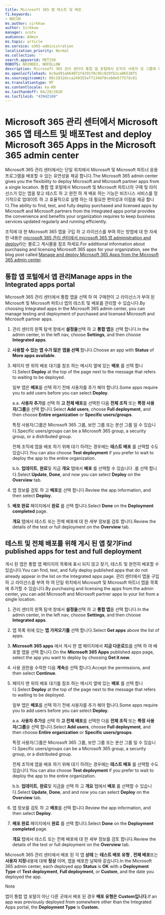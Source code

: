 ```yaml
---
title: Microsoft 365 앱 테스트 및 배포
f1.keywords:
- NOCSH
ms.author: sirkkuw
author: Sirkkuw
manager: scotv
audience: Admin
ms.topic: article
ms.service: o365-administration
localization_priority: Normal
ms.collection: ''
search.appverid: MET150
ROBOTS: NOINDEX, NOFOLLOW
description: Microsoft 365 관리 센터의 통합 앱 포털에서 조직의 사용자 및 그룹에 대해 Microsoft 및 Microsoft 파트너 앱을 검색 하 고 테스트 하 고 배포 합니다.
ms.openlocfilehash: bc9ad91a664072f4291f0c95c029fb2ca06530f5
ms.sourcegitcommit: 60c1932dcca249355ef7134df0ceb0e57757dc81
ms.translationtype: MT
ms.contentlocale: ko-KR
ms.lasthandoff: 04/29/2020
ms.locfileid: "43942160"
---
```

# <a name="test-and-deploy-microsoft-365-apps-in-the-microsoft-365-admin-center"></a><span data-ttu-id="38123-103">Microsoft 365 관리 센터에서 Microsoft 365 앱 테스트 및 배포</span><span class="sxs-lookup"><span data-stu-id="38123-103">Test and deploy Microsoft 365 Apps in the Microsoft 365 admin center</span></span>

<span data-ttu-id="38123-104">Microsoft 365 관리 센터에서는 단일 위치에서 Microsoft 및 Microsoft 파트너 응용 프로그램을 배포할 수 있는 유연성을 제공 합니다.</span><span class="sxs-lookup"><span data-stu-id="38123-104">The Microsoft 365 admin center gives you the flexibility to deploy Microsoft and Microsoft partner apps from a single location.</span></span> <span data-ttu-id="38123-105">통합 앱 포털에서 Microsoft 및 Microsoft 파트너의 구매 및 라이선스가 있는 앱을 찾고 테스트 하 고 완전 하 게 배포 하는 기능은 비즈니스 서비스를 정기적으로 업데이트 하 고 효율적으로 실행 하는 데 필요한 편의성과 이점을 제공 합니다.</span><span class="sxs-lookup"><span data-stu-id="38123-105">The ability to find, test, and fully deploy purchased and licensed apps by Microsoft and Microsoft partners from the Integrated apps portal provides the convenience and benefits your organization requires to keep business services updated regularly and running efficiently.</span></span>  

<span data-ttu-id="38123-106">조직에 대 한 Microsoft 365 앱을 구입 하 고 라이선스를 부여 하는 방법에 대 한 자세한 내용은 [microsoft 365 관리 센터에서 microsoft 365 앱 administration and deploy](https://techcommunity.microsoft.com/t5/microsoft-365-blog/manage-and-deploy-microsoft-365-apps-from-the-microsoft-365/ba-p/1194324)라는 블로그 게시물을 참조 하세요.</span><span class="sxs-lookup"><span data-stu-id="38123-106">For additional information about purchasing and licensing Microsoft 365 apps for your organization, see the blog post called [Manage and deploy Microsoft 365 Apps from the Microsoft 365 admin center](https://techcommunity.microsoft.com/t5/microsoft-365-blog/manage-and-deploy-microsoft-365-apps-from-the-microsoft-365/ba-p/1194324).</span></span>
  
## <a name="manage-apps-in-the-integrated-apps-portal"></a><span data-ttu-id="38123-107">통합 앱 포털에서 앱 관리</span><span class="sxs-lookup"><span data-stu-id="38123-107">Manage apps in the Integrated apps portal</span></span>

<span data-ttu-id="38123-108">Microsoft 365 관리 센터에서 통합 앱을 선택 하 여 구매한이 고 라이선스가 부여 된 Microsoft 및 Microsoft 파트너 앱의 테스트 및 배포를 관리할 수 있습니다.</span><span class="sxs-lookup"><span data-stu-id="38123-108">By choosing Integrated apps in the Microsoft 365 admin center, you can manage testing and deployment of purchased and licensed Microsoft and Microsoft partner apps.</span></span> 

1. <span data-ttu-id="38123-109">관리 센터의 왼쪽 탐색 창에서 **설정을**선택 하 고 **통합 앱**을 선택 합니다.</span><span class="sxs-lookup"><span data-stu-id="38123-109">In the admin center, in the left nav, choose **Settings**, and then choose **Integrated apps**.</span></span> 

2. <span data-ttu-id="38123-110">**사용할 수 있는 앱 수가 많은** **앱을 선택** 합니다.</span><span class="sxs-lookup"><span data-stu-id="38123-110">Choose an app with **Status** of **More apps available**.</span></span>

3. <span data-ttu-id="38123-111">페이지 맨 위의 배포 대기를 참조 하는 메시지 옆에 있는 **배포** 를 선택 합니다.</span><span class="sxs-lookup"><span data-stu-id="38123-111">Select **Deploy** at the top of the page next to the message that refers to waiting to be deployed.</span></span>

    <span data-ttu-id="38123-112">일부 앱은 **배포**를 선택 하기 전에 사용자를 추가 해야 합니다.</span><span class="sxs-lookup"><span data-stu-id="38123-112">Some apps require you to add users before you can select **Deploy**.</span></span>

    <span data-ttu-id="38123-113">a.</span><span class="sxs-lookup"><span data-stu-id="38123-113">a.</span></span> <span data-ttu-id="38123-114">**사용자 추가**를 선택 하 **고 전체 배포**를 선택한 다음 **전체 조직** 또는 **특정 사용자/그룹**을 선택 합니다.</span><span class="sxs-lookup"><span data-stu-id="38123-114">Select **Add users**, choose **Full deployment**, and then choose **Entire organization** or **Specific users/groups**.</span></span>

    <span data-ttu-id="38123-115">특정 사용자/그룹은 Microsoft 365 그룹, 보안 그룹 또는 분산 그룹 일 수 있습니다.</span><span class="sxs-lookup"><span data-stu-id="38123-115">Specific users/groups can be a Microsoft 365 group, a security group, or a distributed group.</span></span>

    <span data-ttu-id="38123-116">전체 조직에 앱을 배포 하기 위해 대기 하려는 경우에는 **테스트 배포** 를 선택할 수도 있습니다.</span><span class="sxs-lookup"><span data-stu-id="38123-116">You can also choose **Test deployment** if you prefer to wait to deploy the app to the entire organization.</span></span>

    <span data-ttu-id="38123-117">b.</span><span class="sxs-lookup"><span data-stu-id="38123-117">b.</span></span> <span data-ttu-id="38123-118">**업데이트**, **완료**및 지금 **개요** 탭에서 **배포** 를 선택할 수 있습니다 .를 선택 합니다.</span><span class="sxs-lookup"><span data-stu-id="38123-118">Select **Update**, **Done**, and now you can select **Deploy** on the **Overview** tab.</span></span>  

4. <span data-ttu-id="38123-119">앱 정보를 검토 하 고 **배포**를 선택 합니다.</span><span class="sxs-lookup"><span data-stu-id="38123-119">Review the app information, and then select **Deploy**.</span></span> 

5. <span data-ttu-id="38123-120">**배포 완료** 페이지에서 **완료** 를 선택 합니다.</span><span class="sxs-lookup"><span data-stu-id="38123-120">Select **Done** on the **Deployment completed** page.</span></span> 

    <span data-ttu-id="38123-121">**개요** 탭에서 테스트 또는 전체 배포에 대 한 세부 정보를 검토 합니다.</span><span class="sxs-lookup"><span data-stu-id="38123-121">Review the details of the test or full deployment on the **Overview** tab.</span></span>

## <a name="find-published-apps-for-test-and-full-deployment"></a><span data-ttu-id="38123-122">테스트 및 전체 배포를 위해 게시 된 앱 찾기</span><span class="sxs-lookup"><span data-stu-id="38123-122">Find published apps for test and full deployment</span></span> 

<span data-ttu-id="38123-123">게시 된 앱은 통합 앱 페이지의 목록에 표시 되지 않고 찾기, 테스트 및 완전히 배포할 수 있습니다.</span><span class="sxs-lookup"><span data-stu-id="38123-123">You can find, test, and fully deploy published apps that do not already appear in the list on the Integrated apps page.</span></span> <span data-ttu-id="38123-124">관리 센터에서 앱을 구입 하 고 라이선스를 부여 하 여 단일 위치에서 Microsoft 및 Microsoft 파트너 앱을 목록에 추가할 수 있습니다.</span><span class="sxs-lookup"><span data-stu-id="38123-124">By purchasing and licensing the apps from the admin center, you can add Microsoft and Microsoft partner apps to your list from a single location.</span></span>

1. <span data-ttu-id="38123-125">관리 센터의 왼쪽 탐색 창에서 **설정을**선택 하 고 **통합 앱**을 선택 합니다.</span><span class="sxs-lookup"><span data-stu-id="38123-125">In the admin center, in the left nav, choose **Settings**, and then choose **Integrated apps**.</span></span> 

2. <span data-ttu-id="38123-126">앱 목록 위에 있는 **앱 가져오기를** 선택 합니다.</span><span class="sxs-lookup"><span data-stu-id="38123-126">Select **Get apps** above the list of apps.</span></span>

3. <span data-ttu-id="38123-127">**Microsoft 365 apps** 에서 게시 한 앱 페이지에서 **지금 다운로드**를 선택 하 여 배포할 앱을 선택 합니다.</span><span class="sxs-lookup"><span data-stu-id="38123-127">On the **Microsoft 365 Apps** published apps page, select the app you want to deploy by choosing **Get it now**.</span></span>

4. <span data-ttu-id="38123-128">사용 권한을 수락한 다음 **계속**을 선택 합니다.</span><span class="sxs-lookup"><span data-stu-id="38123-128">Accept the permissions, and then select **Continue**.</span></span>

5. <span data-ttu-id="38123-129">페이지 맨 위의 배포 대기를 참조 하는 메시지 옆에 있는 **배포** 를 선택 합니다.</span><span class="sxs-lookup"><span data-stu-id="38123-129">Select **Deploy** at the top of the page next to the message that refers to waiting to be deployed.</span></span>

    <span data-ttu-id="38123-130">일부 앱은 **배포**를 선택 하기 전에 사용자를 추가 해야 합니다.</span><span class="sxs-lookup"><span data-stu-id="38123-130">Some apps require you to add users before you can select **Deploy**.</span></span>

    <span data-ttu-id="38123-131">a.</span><span class="sxs-lookup"><span data-stu-id="38123-131">a.</span></span> <span data-ttu-id="38123-132">**사용자 추가**를 선택 하 **고 전체 배포**를 선택한 다음 **전체 조직** 또는 **특정 사용자/그룹**을 선택 합니다.</span><span class="sxs-lookup"><span data-stu-id="38123-132">Select **Add users**, choose **Full deployment**, and then choose **Entire organization** or **Specific users/groups**.</span></span>

    <span data-ttu-id="38123-133">특정 사용자/그룹은 Microsoft 365 그룹, 보안 그룹 또는 분산 그룹 일 수 있습니다.</span><span class="sxs-lookup"><span data-stu-id="38123-133">Specific users/groups can be a Microsoft 365 group, a security group, or a distributed group.</span></span>

    <span data-ttu-id="38123-134">전체 조직에 앱을 배포 하기 위해 대기 하려는 경우에는 **테스트 배포** 를 선택할 수도 있습니다.</span><span class="sxs-lookup"><span data-stu-id="38123-134">You can also choose **Test deployment** if you prefer to wait to deploy the app to the entire organization.</span></span>

    <span data-ttu-id="38123-135">b.</span><span class="sxs-lookup"><span data-stu-id="38123-135">b.</span></span> <span data-ttu-id="38123-136">**업데이트**, **완료**및 지금을 선택 하 고 **개요** 탭에서 **배포** 를 선택할 수 있습니다.</span><span class="sxs-lookup"><span data-stu-id="38123-136">Select **Update**, **Done**, and and now you can select **Deploy** on the **Overview** tab.</span></span>  

6. <span data-ttu-id="38123-137">앱 정보를 검토 하 고 **배포**를 선택 합니다.</span><span class="sxs-lookup"><span data-stu-id="38123-137">Review the app information, and then select **Deploy**.</span></span> 

7. <span data-ttu-id="38123-138">**배포 완료** 페이지에서 **완료** 를 선택 합니다.</span><span class="sxs-lookup"><span data-stu-id="38123-138">Select **Done** on the **Deployment completed** page.</span></span> 

    <span data-ttu-id="38123-139">**개요** 탭에서 테스트 또는 전체 배포에 대 한 세부 정보를 검토 합니다.</span><span class="sxs-lookup"><span data-stu-id="38123-139">Review the details of the test or full deployment on the **Overview** tab.</span></span>

<span data-ttu-id="38123-140">Microsoft 365 관리 센터에서 배포 된 각 앱 **상태** 는 **테스트 배포** **유형** , **전체 배포**또는 **사용자 지정**내용에 대해 **정상** 이며, 앱을 배포한 날짜와 같습니다.</span><span class="sxs-lookup"><span data-stu-id="38123-140">In the Microsoft 365 admin center, each deployed app **Status** is **OK** with a **Deployment Type** of **Test deployment**, **Full deployment**, or **Custom**, and the date you deployed the app.</span></span>

> [!NOTE]
> <span data-ttu-id="38123-141">앱이 통합 앱 포털이 아닌 다른 곳에서 배포 된 경우 **배포 유형은** **Custom입니다.**</span><span class="sxs-lookup"><span data-stu-id="38123-141">If an app was previously deployed from somewhere other than the Integrated Apps portal, the **Deployment Type** is **Custom.**</span></span>
  